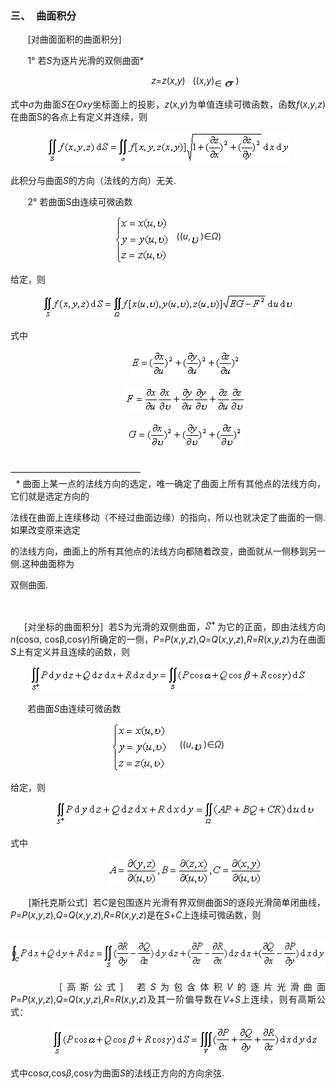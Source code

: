 <div class=Section1>
<h3 style='text-align:justify;text-justify:inter-ideograph'><span lang=ZH-CN
style='font-size:12.0pt'>三、</span><span lang=EN-US style='font-size:7.0pt;
font-family:"Times New Roman"'>&nbsp;&nbsp;&nbsp; </span><span lang=ZH-CN
style='font-size:12.0pt'>曲面积分</span></h3>
<p class=1 style='text-align:justify;text-justify:inter-ideograph'><span
lang=EN-US>&nbsp;&nbsp;&nbsp;&nbsp;&nbsp;&nbsp; [</span><span lang=ZH-CN
style='font-family:宋体'>对曲面面积的曲面积分</span><span lang=EN-US>]</span></p>
<p class=1 style='text-align:justify;text-justify:inter-ideograph'><span
lang=EN-US>&nbsp;&nbsp;&nbsp;&nbsp;&nbsp;&nbsp; 1° </span><span lang=ZH-CN
style='font-family:宋体'>若</span><i><span lang=EN-US>S</span></i><span
lang=ZH-CN style='font-family:宋体'>为逐片光滑的双侧曲面</span><span lang=EN-US>*</span></p>
<p class=1 align=center style='text-align:center'><span lang=EN-US>&nbsp;&nbsp;&nbsp;&nbsp;&nbsp;&nbsp;&nbsp;&nbsp;&nbsp;&nbsp;&nbsp;&nbsp;&nbsp;&nbsp;&nbsp;&nbsp;&nbsp;&nbsp;&nbsp;&nbsp;
&nbsp;<i>z</i>=<i>z</i>(<i>x</i>,<i>y</i>)&nbsp;&nbsp; ((<i>x</i>,<i>y</i>)<sub><img
width=34 height=15 src="res/17e9d95da129bdd93c34fb6cc6aaaa52_5523_files/image002.gif"
u1:shapes="_x0000_i1025" align=absmiddle></sub>)</span></p>
<p class=1 style='text-align:justify;text-justify:inter-ideograph'><span
lang=ZH-CN style='font-family:宋体'>式中</span><i><span lang=EN-US>σ</span></i><span
lang=ZH-CN style='font-family:宋体'>为曲面</span><i><span lang=EN-US>S</span></i><span
lang=ZH-CN style='font-family:宋体'>在</span><i><span lang=EN-US>Oxy</span></i><span
lang=ZH-CN style='font-family:宋体'>坐标面上的投影，</span><i><span lang=EN-US>z</span></i><span
lang=EN-US>(<i>x</i>,<i>y</i>)</span><span lang=ZH-CN style='font-family:宋体'>为单值连续可微函数，函数</span><i><span
lang=EN-US>f</span></i><span lang=EN-US>(<i>x</i>,<i>y</i>,<i>z</i>)</span><span
lang=ZH-CN style='font-family:宋体'>在曲面</span><span lang=EN-US>S</span><span
lang=ZH-CN style='font-family:宋体'>的各点上有定义并连续，则</span></p>
<p class=1 align=center style='text-align:center'><sub><span lang=EN-US><img
width=389 height=51 src="res/17e9d95da129bdd93c34fb6cc6aaaa52_5523_files/image004.gif"
u1:shapes="_x0000_i1026"></span></sub></p>
<p class=1 style='text-align:justify;text-justify:inter-ideograph'><span
lang=ZH-CN style='font-family:宋体'>此积分与曲面</span><i><span lang=EN-US>S</span></i><span
lang=ZH-CN style='font-family:宋体'>的方向（法线的方向）无关</span><span lang=EN-US>.</span></p>
<p class=1 style='text-align:justify;text-justify:inter-ideograph'><span
lang=EN-US>&nbsp;&nbsp;&nbsp;&nbsp;&nbsp;&nbsp; 2° </span><span lang=ZH-CN
style='font-family:宋体'>若曲面</span><span lang=EN-US>S</span><span lang=ZH-CN
style='font-family:宋体'>由连续可微函数</span></p>
<p class=1 align=center style='text-align:center'><sub><span lang=EN-US><img
width=87 height=76 src="res/17e9d95da129bdd93c34fb6cc6aaaa52_5523_files/image006.gif"
u1:shapes="_x0000_i1033" align=absmiddle></span></sub><span lang=EN-US>&nbsp;&nbsp;
((<i>u</i>,<i><sub><img width=16 height=17
src="res/17e9d95da129bdd93c34fb6cc6aaaa52_5523_files/image008.gif" u1:shapes="_x0000_i1034"
align=absmiddle></sub></i>)∈<i>Ω</i>)</span></p>
<p class=1 style='text-align:justify;text-justify:inter-ideograph'><span
lang=ZH-CN style='font-family:宋体'>给定，则</span></p>
<p class=1 align=center style='text-align:center'><sub><span lang=EN-US><img
width=400 height=39 src="res/17e9d95da129bdd93c34fb6cc6aaaa52_5523_files/image010.gif"
u1:shapes="_x0000_i1035"></span></sub></p>
<p class=1 style='text-align:justify;text-justify:inter-ideograph'><span
lang=ZH-CN style='font-family:宋体'>式中</span></p>
<p class=1 align=center style='text-align:center'><span lang=EN-US>&nbsp;&nbsp;&nbsp;&nbsp;&nbsp;&nbsp;&nbsp;&nbsp;&nbsp;&nbsp;&nbsp;&nbsp;&nbsp;
<sub><img width=176 height=41 src="res/17e9d95da129bdd93c34fb6cc6aaaa52_5523_files/image012.gif"
u1:shapes="_x0000_i1036"></sub></span></p>
<p class=1 align=center style='text-align:center'><span lang=EN-US>&nbsp;&nbsp;&nbsp;&nbsp;&nbsp;&nbsp;&nbsp;&nbsp;&nbsp;&nbsp;&nbsp;&nbsp;&nbsp;
<sub><img width=191 height=40 src="res/17e9d95da129bdd93c34fb6cc6aaaa52_5523_files/image014.gif"
u1:shapes="_x0000_i1037"></sub></span></p>
<p class=1 align=center style='text-align:center'><span lang=EN-US>&nbsp;&nbsp;&nbsp;&nbsp;&nbsp;&nbsp;&nbsp;&nbsp;&nbsp;&nbsp;&nbsp;&nbsp;&nbsp;
<sub><img width=183 height=40 src="res/17e9d95da129bdd93c34fb6cc6aaaa52_5523_files/image016.gif"
u1:shapes="_x0000_i1038"></sub></span></p>
<p class=1 style='text-align:justify;text-justify:inter-ideograph'><span
style='left:-1px;position:relative;top:11px;z-index:0'><span lang=EN-US><img
width=211 height=3 src="res/17e9d95da129bdd93c34fb6cc6aaaa52_5523_files/image017.gif"
u1:shapes="_x0000_s1026"></span><span lang=EN-US></span>&nbsp;</span></p>
<p class=1 style='text-align:justify;text-justify:inter-ideograph'><span
lang=EN-US>&nbsp; </span><span lang=EN-US style='font-size:10.5pt'>* </span><span
lang=ZH-CN style='font-family:宋体'>曲面上某一点的法线方向的选定，唯一确定了曲面上所有其他点的法线方向，它们就是选定方向的</span></p>
<p class=1 style='text-align:justify;text-justify:inter-ideograph'><span
lang=ZH-CN style='font-family:宋体'>法线在曲面上连续移动（不经过曲面边缘）的指向，所以也就决定了曲面的一侧</span><span
lang=EN-US style='font-size:10.5pt'>.</span><span lang=ZH-CN style='font-family:
宋体'>如果改变原来选定</span></p>
<p class=1 style='text-align:justify;text-justify:inter-ideograph'><span
lang=ZH-CN style='font-family:宋体'>的法线方向，曲面上的所有其他点的法线方向都随着改变，曲面就从一侧移到另一侧</span><span
lang=EN-US style='font-size:10.5pt'>.</span><span lang=ZH-CN style='font-family:
宋体'>这种曲面称为</span></p>
<p class=1 style='text-align:justify;text-justify:inter-ideograph'><span
lang=ZH-CN style='font-family:宋体'>双侧曲面</span><span lang=EN-US style='font-size:
10.5pt'>.</span></p>
<p class=1 style='text-align:justify;text-justify:inter-ideograph'><span
lang=EN-US>&nbsp;</span></p>
<p class=1 style='text-align:justify;text-justify:inter-ideograph'><span
lang=EN-US>&nbsp;&nbsp;&nbsp;&nbsp; [</span><span lang=ZH-CN style='font-family:
宋体'>对坐标的曲面积分</span><span lang=EN-US>] &nbsp;</span><span lang=ZH-CN
style='font-family:宋体'>若</span><span lang=EN-US>S</span><span lang=ZH-CN
style='font-family:宋体'>为光滑的双侧曲面，</span><sup><span lang=EN-US><img width=19
height=18 src="res/17e9d95da129bdd93c34fb6cc6aaaa52_5523_files/image019.gif"
u1:shapes="_x0000_i1039" align=absmiddle></span></sup><span lang=ZH-CN
style='font-family:宋体'>为它的正面，即由法线方向</span><i><span lang=EN-US>n</span></i><span
lang=EN-US>(cosα, cosβ,cos<i>γ</i>)</span><span lang=ZH-CN style='font-family:
宋体'>所确定的一侧，</span><i><span lang=EN-US>P</span></i><span lang=EN-US>=<i>P</i>(<i>x</i>,<i>y</i>,<i>z</i>),<i>Q</i>=<i>Q</i>(<i>x</i>,<i>y</i>,<i>z</i>),<i>R</i>=<i>R</i>(<i>x</i>,<i>y</i>,<i>z</i>)</span><span
lang=ZH-CN style='font-family:宋体'>为在曲面</span><i><span lang=EN-US>S</span></i><span
lang=ZH-CN style='font-family:宋体'>上有定义并且连续的函数，则</span></p>
<p class=1 align=center style='text-align:center'><sub><span lang=EN-US><img
width=443 height=40 src="res/17e9d95da129bdd93c34fb6cc6aaaa52_5523_files/image021.gif"
u1:shapes="_x0000_i1040"></span></sub></p>
<p class=1 style='text-align:justify;text-justify:inter-ideograph'><span
lang=EN-US>&nbsp;&nbsp;&nbsp;&nbsp;&nbsp;&nbsp; </span><span lang=ZH-CN
style='font-family:宋体'>若曲面</span><i><span lang=EN-US>S</span></i><span
lang=ZH-CN style='font-family:宋体'>由连续可微函数</span></p>
<p class=1 align=center style='text-align:center'><sub><span lang=EN-US><img
width=89 height=78 src="res/17e9d95da129bdd93c34fb6cc6aaaa52_5523_files/image023.gif"
u1:shapes="_x0000_i1041" align=absmiddle></span></sub><span lang=EN-US>&nbsp;&nbsp;&nbsp;&nbsp;
((<i>u</i>,<sub><img width=16 height=16
src="res/17e9d95da129bdd93c34fb6cc6aaaa52_5523_files/image024.gif" u1:shapes="_x0000_i1042"
align=absmiddle></sub>)∈<i>Ω</i>)</span></p>
<p class=1 style='text-align:justify;text-justify:inter-ideograph'><span
lang=ZH-CN style='font-family:宋体'>给定，则</span></p>
<p class=1 align=center style='text-align:center'><span lang=EN-US>&nbsp;&nbsp;&nbsp;&nbsp;&nbsp;&nbsp;&nbsp;&nbsp;&nbsp;&nbsp;&nbsp;&nbsp;&nbsp;
<sub><img width=415 height=38 src="res/17e9d95da129bdd93c34fb6cc6aaaa52_5523_files/image026.gif"
u1:shapes="_x0000_i1043"></sub></span></p>
<p class=1 style='text-align:justify;text-justify:inter-ideograph'><span
lang=ZH-CN style='font-family:宋体'>式中</span></p>
<p class=1 align=center style='text-align:center'><span lang=EN-US>&nbsp;&nbsp;&nbsp;&nbsp;&nbsp;&nbsp;&nbsp;&nbsp;&nbsp;&nbsp;&nbsp;&nbsp;&nbsp;
<sub><img width=247 height=44 src="res/17e9d95da129bdd93c34fb6cc6aaaa52_5523_files/image028.gif"
u1:shapes="_x0000_i1044"></sub></span></p>
<p class=1 style='text-align:justify;text-justify:inter-ideograph'><span
lang=EN-US>&nbsp;&nbsp;&nbsp;&nbsp;&nbsp;&nbsp; [</span><span lang=ZH-CN
style='font-family:宋体'>斯托克斯公式</span><span lang=EN-US>] &nbsp;</span><span
lang=ZH-CN style='font-family:宋体'>若</span><i><span lang=EN-US>C</span></i><span
lang=ZH-CN style='font-family:宋体'>是包围逐片光滑有界双侧曲面</span><i><span lang=EN-US>S</span></i><span
lang=ZH-CN style='font-family:宋体'>的逐段光滑简单闭曲线，</span><i><span lang=EN-US>P</span></i><span
lang=EN-US>=<i>P</i>(<i>x</i>,<i>y</i>,<i>z</i>),<i>Q</i>=<i>Q</i>(<i>x</i>,<i>y</i>,<i>z</i>),<i>R</i>=<i>R</i>(<i>x</i>,<i>y</i>,<i>z</i>)</span><span
lang=ZH-CN style='font-family:宋体'>是在</span><i><span lang=EN-US>S</span></i><span
lang=EN-US>+<i>C</i></span><span lang=ZH-CN style='font-family:宋体'>上连续可微函数，则</span></p>
<p class=1 align=center style='text-align:center'><span lang=EN-US>&nbsp;&nbsp;&nbsp;&nbsp;&nbsp;&nbsp;
<sub><img width=532 height=47 src="res/17e9d95da129bdd93c34fb6cc6aaaa52_5523_files/image030.gif"
u1:shapes="_x0000_i1045"></sub></span></p>
<p class=1 style='text-align:justify;text-justify:inter-ideograph'><span
lang=EN-US>&nbsp;&nbsp;&nbsp;&nbsp;&nbsp;&nbsp; [</span><span lang=ZH-CN
style='font-family:宋体'>高斯公式</span><span lang=EN-US>] &nbsp;</span><span
lang=ZH-CN style='font-family:宋体'>若</span><i><span lang=EN-US>S</span></i><span
lang=ZH-CN style='font-family:宋体'>为包含体积</span><i><span lang=EN-US>V</span></i><span
lang=ZH-CN style='font-family:宋体'>的逐片光滑曲面</span><i><span lang=EN-US>P</span></i><span
lang=EN-US>=<i>P</i>(<i>x</i>,<i>y</i>,<i>z</i>),<i>Q</i>=<i>Q</i>(<i>x</i>,<i>y</i>,<i>z</i>),<i>R</i>=<i>R</i>(<i>x</i>,<i>y</i>,<i>z</i>)</span><span
lang=ZH-CN style='font-family:宋体'>及其一阶偏导数在</span><i><span lang=EN-US>V</span></i><span
lang=EN-US>+<i>S</i></span><span lang=ZH-CN style='font-family:宋体'>上连续，则有高斯公式：</span></p>
<p class=1 align=center style='text-align:center'><span lang=EN-US>&nbsp;&nbsp;&nbsp;&nbsp;&nbsp;&nbsp;&nbsp;&nbsp;&nbsp;&nbsp;&nbsp;&nbsp;&nbsp;
<sub><img width=428 height=47 src="res/17e9d95da129bdd93c34fb6cc6aaaa52_5523_files/image032.gif"
u1:shapes="_x0000_i1046"></sub></span></p>
<p class=1 style='text-align:justify;text-justify:inter-ideograph'><span
lang=ZH-CN style='font-family:宋体'>式中</span><span lang=EN-US>cos<i>α</i>,cos<i>β</i>,cos<i>γ</i></span><span
lang=ZH-CN style='font-family:宋体'>为曲面</span><i><span lang=EN-US>S</span></i><span
lang=ZH-CN style='font-family:宋体'>的法线正方向的方向余弦</span><span lang=EN-US>.</span></p>
</div>